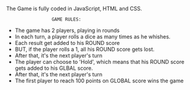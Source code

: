 The Game is fully coded in JavaScript, HTML and CSS.

                     GAME RULES: 
- The game has 2 players, playing in rounds 
- In each turn, a player rolls a dice as many times as he whishes.
- Each result get added to his ROUND score 
- BUT, if the player rolls a 1, all his ROUND score gets lost.
- After that, it's the next player's turn 
- The player can choose to 'Hold', which means that his ROUND score gets added to his GLBAL score. 
- After that, it's the next player's turn
- The first player to reach 100 points on GLOBAL score wins the game

